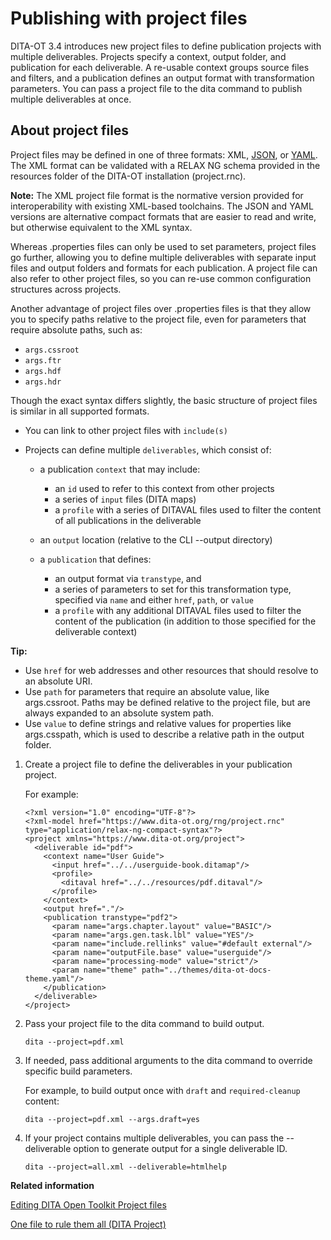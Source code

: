 # Publishing with project files

DITA-OT 3.4 introduces new project files to define publication projects with multiple deliverables. Projects specify a context, output folder, and publication for each deliverable. A re-usable context groups source files and filters, and a publication defines an output format with transformation parameters. You can pass a project file to the dita command to publish multiple deliverables at once.

## About project files

Project files may be defined in one of three formats: XML, [JSON](https://json.org), or [YAML](https://yaml.org). The XML format can be validated with a RELAX NG schema provided in the resources folder of the DITA-OT installation \(project.rnc\).

**Note:** The XML project file format is the normative version provided for interoperability with existing XML-based toolchains. The JSON and YAML versions are alternative compact formats that are easier to read and write, but otherwise equivalent to the XML syntax.

Whereas .properties files can only be used to set parameters, project files go further, allowing you to define multiple deliverables with separate input files and output folders and formats for each publication. A project file can also refer to other project files, so you can re-use common configuration structures across projects.

Another advantage of project files over .properties files is that they allow you to specify paths relative to the project file, even for parameters that require absolute paths, such as:

-   `args.cssroot`
-   `args.ftr`
-   `args.hdf`
-   `args.hdr`

Though the exact syntax differs slightly, the basic structure of project files is similar in all supported formats.

-   You can link to other project files with `include(s)`

-   Projects can define multiple `deliverables`, which consist of:

    -   a publication `context` that may include:

        -   an `id` used to refer to this context from other projects
        -   a series of `input` files \(DITA maps\)
        -   a `profile` with a series of DITAVAL files used to filter the content of all publications in the deliverable
    -   an `output` location \(relative to the CLI --output directory\)

    -   a `publication` that defines:
        -   an output format via `transtype`, and
        -   a series of parameters to set for this transformation type, specified via `name` and either `href`, `path`, or `value`
        -   a `profile` with any additional DITAVAL files used to filter the content of the publication \(in addition to those specified for the deliverable context\)

**Tip:**

-   Use `href` for web addresses and other resources that should resolve to an absolute URI.
-   Use `path` for parameters that require an absolute value, like args.cssroot. Paths may be defined relative to the project file, but are always expanded to an absolute system path.
-   Use `value` to define strings and relative values for properties like args.csspath, which is used to describe a relative path in the output folder.

1.  Create a project file to define the deliverables in your publication project.

    For example:

    ```
    <?xml version="1.0" encoding="UTF-8"?>
    <?xml-model href="https://www.dita-ot.org/rng/project.rnc" type="application/relax-ng-compact-syntax"?>
    <project xmlns="https://www.dita-ot.org/project">
      <deliverable id="pdf">
        <context name="User Guide">
          <input href="../../userguide-book.ditamap"/>
          <profile>
            <ditaval href="../../resources/pdf.ditaval"/>
          </profile>
        </context>
        <output href="."/>
        <publication transtype="pdf2">
          <param name="args.chapter.layout" value="BASIC"/>
          <param name="args.gen.task.lbl" value="YES"/>
          <param name="include.rellinks" value="#default external"/>
          <param name="outputFile.base" value="userguide"/>
          <param name="processing-mode" value="strict"/>
          <param name="theme" path="../themes/dita-ot-docs-theme.yaml"/>
        </publication>
      </deliverable>
    </project>
    ```

2.  Pass your project file to the dita command to build output.

    ```syntax-bash
    dita --project=pdf.xml
    ```

3.  If needed, pass additional arguments to the dita command to override specific build parameters.

    For example, to build output once with `draft` and `required-cleanup` content:

    ```syntax-bash
    dita --project=pdf.xml --args.draft=yes
    ```

4.  If your project contains multiple deliverables, you can pass the --deliverable option to generate output for a single deliverable ID.

    ```syntax-bash
    dita --project=all.xml --deliverable=htmlhelp
    ```


**Related information**  


[Editing DITA Open Toolkit Project files](https://www.oxygenxml.com/events/2019/dita-ot_day.html#editing_dita_open_toolkit_project_files)

[One file to rule them all \(DITA Project\)](https://www.oxygenxml.com/events/2019/dita-ot_day.html#one_file_to_rule)

